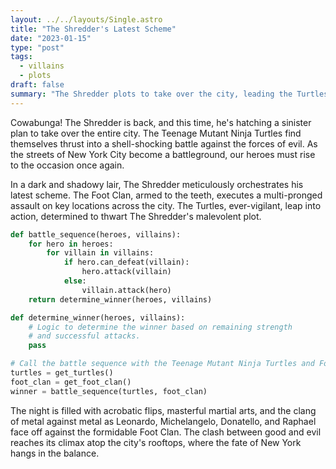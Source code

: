 ```yaml
---
layout: ../../layouts/Single.astro
title: "The Shredder's Latest Scheme"
date: "2023-01-15"
type: "post"
tags:
  - villains
  - plots
draft: false
summary: "The Shredder plots to take over the city, leading the Turtles into a shell-shocking battle against evil."
---
```


Cowabunga! The Shredder is back, and this time, he's hatching a sinister plan to take over the entire city. The Teenage Mutant Ninja Turtles find themselves thrust into a shell-shocking battle against the forces of evil. As the streets of New York City become a battleground, our heroes must rise to the occasion once again.

In a dark and shadowy lair, The Shredder meticulously orchestrates his latest scheme. The Foot Clan, armed to the teeth, executes a multi-pronged assault on key locations across the city. The Turtles, ever-vigilant, leap into action, determined to thwart The Shredder's malevolent plot.

```python
def battle_sequence(heroes, villains):
    for hero in heroes:
        for villain in villains:
            if hero.can_defeat(villain):
                hero.attack(villain)
            else:
                villain.attack(hero)
    return determine_winner(heroes, villains)

def determine_winner(heroes, villains):
    # Logic to determine the winner based on remaining strength
    # and successful attacks.
    pass

# Call the battle sequence with the Teenage Mutant Ninja Turtles and Foot Clan.
turtles = get_turtles()
foot_clan = get_foot_clan()
winner = battle_sequence(turtles, foot_clan)
```

The night is filled with acrobatic flips, masterful martial arts, and the clang of metal against metal as Leonardo, Michelangelo, Donatello, and Raphael face off against the formidable Foot Clan. The clash between good and evil reaches its climax atop the city's rooftops, where the fate of New York hangs in the balance.
